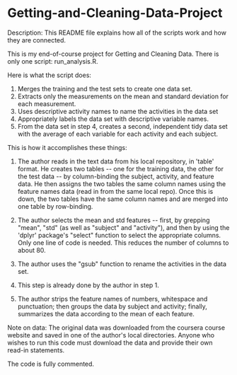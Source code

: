 # Getting-and-Cleaning-Data-Project

Description: This README file explains how all of the scripts work and how they are connected.

This is my end-of-course project for Getting and Cleaning Data.
There is only one script: run_analysis.R.

Here is what the script does: 

1. Merges the training and the test sets to create one data set.
2. Extracts only the measurements on the mean and standard deviation for each measurement.
3. Uses descriptive activity names to name the activities in the data set
4. Appropriately labels the data set with descriptive variable names.
5. From the data set in step 4, creates a second, independent tidy data set with the average of each variable for each activity and each subject.

This is how it accomplishes these things:

1. The author reads in the text data from his local repository, in 'table' format. He creates two tables -- one for the training data, the other for the test data -- by column-binding the subject, activity, and feature data. He then assigns the two tables the same column names using the feature names data (read in from the same local repo). Once this is down, the two tables have the same column names and are merged into one table by row-binding.

2. The author selects the mean and std features -- first, by grepping "mean", "std" (as well as "subject" and "activity"), and then by using the 'dplyr' package's "select" function to select the appropriate columns. Only one line of code is needed. This reduces the number of columns to about 80.

3. The author uses the "gsub" function to rename the activities in the data set.

4. This step is already done by the author in step 1.

5. The author strips the feature names of numbers, whitespace and punctuation; then groups the data by subject and activity; finally, summarizes the data according to the mean of each feature.

Note on data: The original data was downloaded from the coursera course website and saved in one of the author's local directories. Anyone who wishes to run this code must download the data and provide their own read-in statements.

The code is fully commented.

